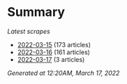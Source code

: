 # Summary
*Latest scrapes*
* [2022-03-15](https://github.com/nuuuwan/news_lk/blob/data/news_lk.2022-03-15.json) (173 articles)
* [2022-03-16](https://github.com/nuuuwan/news_lk/blob/data/news_lk.2022-03-16.json) (161 articles)
* [2022-03-17](https://github.com/nuuuwan/news_lk/blob/data/news_lk.2022-03-17.json) (3 articles)

*Generated at 12:20AM, March 17, 2022*